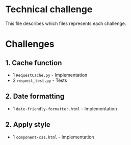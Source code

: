 # Technical challenge

This file describes which files represents each challenge.

# Challenges

## 1. Cache function
* 1 `RequestCache.py` - Implementation
* 2 `request_test.py` - Tests

## 2. Date formatting
* 1 `date-friendly-formatter.html` - Implementation

## 2. Apply style
* 1 `component-css.html` - Implementation